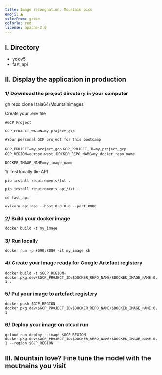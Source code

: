 ```yaml
---
title: Image recongnation. Mountain pics
emoji: ⛰️ 
colorFrom: green
colorTo: red
license: apache-2.0
---
```


## I. Directory 

- yolov5
- fast_api 

## II. Display the application in production  

### 1/ Download the project directory in your computer 

gh repo clone Izaia64/Mountainimages

Create your .env file 

`#GCP Project`

`GCP_PROJECT_WAGON=my_project_gcp`

`#Your personal GCP project for this bootcamp`

`GCP_PROJECT=my_project_gcp`
`GCP_PROJECT_ID=my_project_gcp`
`GCP_REGION=europe-west1`
`DOCKER_REPO_NAME=my_docker_repo_name`

`DOCKER_IMAGE_NAME=my_image_name`

1/ Test locally the API

`pip install requirements/txt .`

`pip install requirements_api/txt .` 

`cd fast_api` 

`uvicorn api:app --host 0.0.0.0 --port 8080`

### 2/ Build your docker image 

`docker build -t my_image `

### 3/ Run locally 

 `docker run -p 8090:8080 -it my_image sh`

### 4/ Create your image ready for Google Artefact registery 

`docker build -t $GCP_REGION-docker.pkg.dev/$GCP_PROJECT_ID/$DOCKER_REPO_NAME/$DOCKER_IMAGE_NAME:0.1 .`

### 5/ Put your image to artefact registery 
`docker push $GCP_REGION-docker.pkg.dev/$GCP_PROJECT_ID/$DOCKER_REPO_NAME/$DOCKER_IMAGE_NAME:0.1`

### 6/ Deploy your image on cloud run 
`gcloud run deploy --image $GCP_REGION-docker.pkg.dev/$GCP_PROJECT_ID/$DOCKER_REPO_NAME/$DOCKER_IMAGE_NAME:0.1 --region $GCP_REGION`
     

## III. Mountain love? Fine tune the model with the moutnains you visit 

